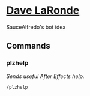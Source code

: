 # [Dave LaRonde](https://discordapp.com/oauth2/authorize?client_id=536726185259040788&scope=bot)
SauceAlfredo's bot idea

## Commands
### plzhelp
*Sends useful After Effects help.*

`/plzhelp`
